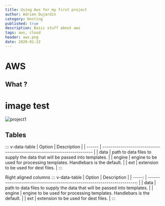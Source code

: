 ```yaml
---
title: Using Aws for my first project
author: Adrien Dujardin
category: Hosting
published: true
description: Basic stuff about aws
tags: aws, cloud
header: aws.png
date: 2020-01-22
---
```


# AWS

## What ?

# image test

![project1](~/assets/blog/images/vuejspattern.png)

## Tables

::: v-data-table
| Option | Description |
| ------ | ------------------------------------------------------------------------- |
| data | path to data files to supply the data that will be passed into templates. |
| engine | engine to be used for processing templates. Handlebars is the default. |
| ext | extension to be used for dest files. |
:::

Right aligned columns
::: v-data-table
| Option | Description |
| -----: | ------------------------------------------------------------------------: |
| data | path to data files to supply the data that will be passed into templates. |
| engine | engine to be used for processing templates. Handlebars is the default. |
| ext | extension to be used for dest files. |
:::
